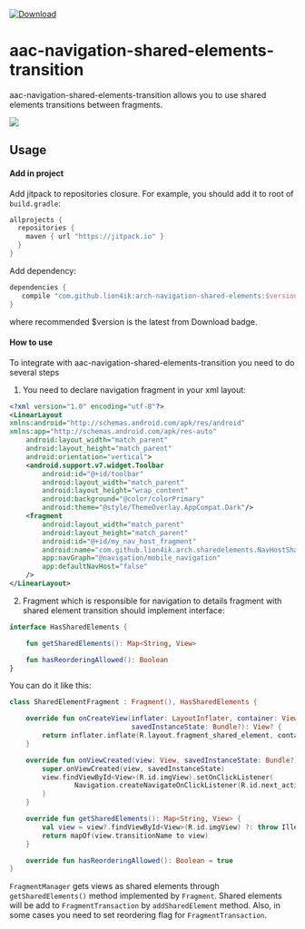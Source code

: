  [ ![Download](https://api.bintray.com/packages/lion4ik/maven/arch-navigation-shared-elements/images/download.svg?version=0.1) ](https://bintray.com/lion4ik/maven/arch-navigation-shared-elements/0.1/link)
 
# aac-navigation-shared-elements-transition

aac-navigation-shared-elements-transition allows you to use shared elements transitions between fragments.

![](https://media.giphy.com/media/oVthU2RgemU6eAZCTj/giphy.gif)

## Usage

#### Add in project

Add jitpack to repositories closure. For example, you should add it to root
of `build.gradle`:

```groovy
allprojects {
  repositories {
    maven { url "https://jitpack.io" }
  }
}
```
	 
Add dependency:

```groovy
dependencies {
   compile "com.github.lion4ik:arch-navigation-shared-elements:$version"
}
```

where recommended $version is the latest from Download badge.

#### How to use

To integrate with aac-navigation-shared-elements-transition you need to do several steps

1. You need to declare navigation fragment in your xml layout:

```xml
<?xml version="1.0" encoding="utf-8"?>
<LinearLayout
xmlns:android="http://schemas.android.com/apk/res/android"
xmlns:app="http://schemas.android.com/apk/res-auto"
    android:layout_width="match_parent"
    android:layout_height="match_parent"
    android:orientation="vertical">
    <android.support.v7.widget.Toolbar
        android:id="@+id/toolbar"
        android:layout_width="match_parent"
        android:layout_height="wrap_content"
        android:background="@color/colorPrimary"
        android:theme="@style/ThemeOverlay.AppCompat.Dark"/>
    <fragment
        android:layout_width="match_parent"
        android:layout_height="match_parent"
        android:id="@+id/my_nav_host_fragment"
        android:name="com.github.lion4ik.arch.sharedelements.NavHostSharedElementsTransitionFragment"
        app:navGraph="@navigation/mobile_navigation"
        app:defaultNavHost="false"
    />
</LinearLayout>
```

2. Fragment which is responsible for navigation to details fragment with shared element transition should implement interface: 
```kotlin
interface HasSharedElements {

    fun getSharedElements(): Map<String, View>

    fun hasReorderingAllowed(): Boolean
}
```

You can do it like this:

```kotlin
class SharedElementFragment : Fragment(), HasSharedElements {

    override fun onCreateView(inflater: LayoutInflater, container: ViewGroup?,
                              savedInstanceState: Bundle?): View? {
        return inflater.inflate(R.layout.fragment_shared_element, container, false)
    }

    override fun onViewCreated(view: View, savedInstanceState: Bundle?) {
        super.onViewCreated(view, savedInstanceState)
        view.findViewById<View>(R.id.imgView).setOnClickListener(
                Navigation.createNavigateOnClickListener(R.id.next_action)
        )
    }

    override fun getSharedElements(): Map<String, View> {
        val view = view?.findViewById<View>(R.id.imgView) ?: throw IllegalArgumentException("view is null")
        return mapOf(view.transitionName to view)
    }

    override fun hasReorderingAllowed(): Boolean = true
}
```

`FragmentManager` gets views as shared elements through `getSharedElements()` method implemented by `Fragment`. Shared elements will be add to `FragmentTransaction` by `addSharedElement` method. Also, in some cases you need to set reordering flag for `FragmentTransaction`. 
